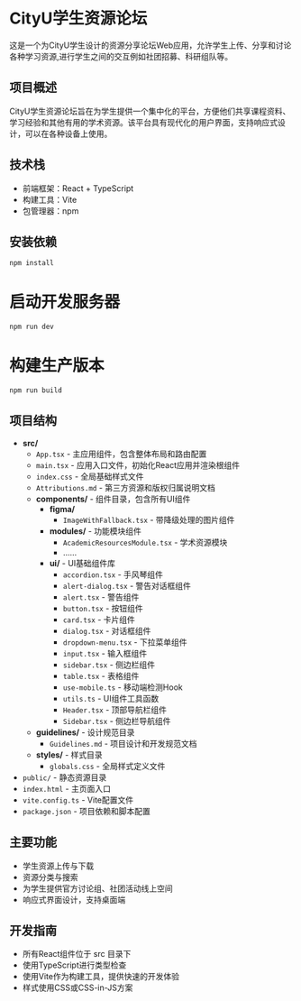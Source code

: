 # CityU学生资源论坛

这是一个为CityU学生设计的资源分享论坛Web应用，允许学生上传、分享和讨论各种学习资源,进行学生之间的交互例如社团招募、科研组队等。

## 项目概述

CityU学生资源论坛旨在为学生提供一个集中化的平台，方便他们共享课程资料、学习经验和其他有用的学术资源。该平台具有现代化的用户界面，支持响应式设计，可以在各种设备上使用。


## 技术栈

- 前端框架：React + TypeScript
- 构建工具：Vite
- 包管理器：npm

## 安装依赖

```bash
npm install
```

# 启动开发服务器
```bash
npm run dev
```



# 构建生产版本

```bash
npm run build
```


## 项目结构

-   **src/**
    -   `App.tsx` - 主应用组件，包含整体布局和路由配置
    -   `main.tsx` - 应用入口文件，初始化React应用并渲染根组件
    -   `index.css` - 全局基础样式文件
    -   `Attributions.md` - 第三方资源和版权归属说明文档
    -   **components/** - 组件目录，包含所有UI组件
        -   **figma/**
            -   `ImageWithFallback.tsx` - 带降级处理的图片组件
        -   **modules/** - 功能模块组件
            -   `AcademicResourcesModule.tsx` - 学术资源模块
            -   ……
        -   **ui/** - UI基础组件库
            -   `accordion.tsx` - 手风琴组件
            -   `alert-dialog.tsx` - 警告对话框组件
            -   `alert.tsx` - 警告组件
            -   `button.tsx` - 按钮组件
            -   `card.tsx` - 卡片组件
            -   `dialog.tsx` - 对话框组件
            -   `dropdown-menu.tsx` - 下拉菜单组件
            -   `input.tsx` - 输入框组件
            -   `sidebar.tsx` - 侧边栏组件
            -   `table.tsx` - 表格组件
            -   `use-mobile.ts` - 移动端检测Hook
            -   `utils.ts` - UI组件工具函数
            -   `Header.tsx` - 顶部导航栏组件
            -   `Sidebar.tsx` - 侧边栏导航组件
    -   **guidelines/** - 设计规范目录
        -   `Guidelines.md` - 项目设计和开发规范文档
    -   **styles/** - 样式目录
        -   `globals.css` - 全局样式定义文件
- `public/` - 静态资源目录
- `index.html` - 主页面入口
- `vite.config.ts` - Vite配置文件
- `package.json` - 项目依赖和脚本配置

## 主要功能
* 学生资源上传与下载
* 资源分类与搜索
* 为学生提供官方讨论组、社团活动线上空间
* 响应式界面设计，支持桌面端


## 开发指南
* 所有React组件位于 src 目录下
* 使用TypeScript进行类型检查
* 使用Vite作为构建工具，提供快速的开发体验
* 样式使用CSS或CSS-in-JS方案
